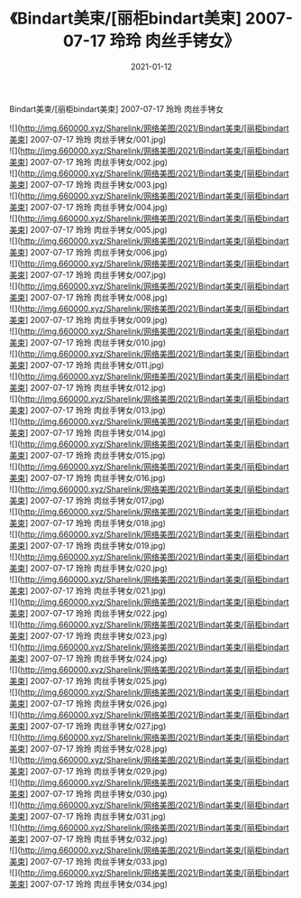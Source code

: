 ﻿---
layout: post
title:  《Bindart美束/[丽柜bindart美束] 2007-07-17 玲玲 肉丝手铐女》
date:   2021-01-12
img: http://img.660000.xyz/Sharelink/网络美图/2021/Bindart美束/[丽柜bindart美束] 2007-07-17 玲玲 肉丝手铐女/000.jpg
categories: [美女, 清纯, 唯美]
---

Bindart美束/[丽柜bindart美束] 2007-07-17 玲玲 肉丝手铐女

 ![](http://img.660000.xyz/Sharelink/网络美图/2021/Bindart美束/[丽柜bindart美束] 2007-07-17 玲玲 肉丝手铐女/001.jpg) <br>![](http://img.660000.xyz/Sharelink/网络美图/2021/Bindart美束/[丽柜bindart美束] 2007-07-17 玲玲 肉丝手铐女/002.jpg) <br>![](http://img.660000.xyz/Sharelink/网络美图/2021/Bindart美束/[丽柜bindart美束] 2007-07-17 玲玲 肉丝手铐女/003.jpg) <br>![](http://img.660000.xyz/Sharelink/网络美图/2021/Bindart美束/[丽柜bindart美束] 2007-07-17 玲玲 肉丝手铐女/004.jpg) <br>![](http://img.660000.xyz/Sharelink/网络美图/2021/Bindart美束/[丽柜bindart美束] 2007-07-17 玲玲 肉丝手铐女/005.jpg) <br>![](http://img.660000.xyz/Sharelink/网络美图/2021/Bindart美束/[丽柜bindart美束] 2007-07-17 玲玲 肉丝手铐女/006.jpg) <br>![](http://img.660000.xyz/Sharelink/网络美图/2021/Bindart美束/[丽柜bindart美束] 2007-07-17 玲玲 肉丝手铐女/007.jpg) <br>![](http://img.660000.xyz/Sharelink/网络美图/2021/Bindart美束/[丽柜bindart美束] 2007-07-17 玲玲 肉丝手铐女/008.jpg) <br>![](http://img.660000.xyz/Sharelink/网络美图/2021/Bindart美束/[丽柜bindart美束] 2007-07-17 玲玲 肉丝手铐女/009.jpg) <br>![](http://img.660000.xyz/Sharelink/网络美图/2021/Bindart美束/[丽柜bindart美束] 2007-07-17 玲玲 肉丝手铐女/010.jpg) <br>![](http://img.660000.xyz/Sharelink/网络美图/2021/Bindart美束/[丽柜bindart美束] 2007-07-17 玲玲 肉丝手铐女/011.jpg) <br>![](http://img.660000.xyz/Sharelink/网络美图/2021/Bindart美束/[丽柜bindart美束] 2007-07-17 玲玲 肉丝手铐女/012.jpg) <br>![](http://img.660000.xyz/Sharelink/网络美图/2021/Bindart美束/[丽柜bindart美束] 2007-07-17 玲玲 肉丝手铐女/013.jpg) <br>![](http://img.660000.xyz/Sharelink/网络美图/2021/Bindart美束/[丽柜bindart美束] 2007-07-17 玲玲 肉丝手铐女/014.jpg) <br>![](http://img.660000.xyz/Sharelink/网络美图/2021/Bindart美束/[丽柜bindart美束] 2007-07-17 玲玲 肉丝手铐女/015.jpg) <br>![](http://img.660000.xyz/Sharelink/网络美图/2021/Bindart美束/[丽柜bindart美束] 2007-07-17 玲玲 肉丝手铐女/016.jpg) <br>![](http://img.660000.xyz/Sharelink/网络美图/2021/Bindart美束/[丽柜bindart美束] 2007-07-17 玲玲 肉丝手铐女/017.jpg) <br>![](http://img.660000.xyz/Sharelink/网络美图/2021/Bindart美束/[丽柜bindart美束] 2007-07-17 玲玲 肉丝手铐女/018.jpg) <br>![](http://img.660000.xyz/Sharelink/网络美图/2021/Bindart美束/[丽柜bindart美束] 2007-07-17 玲玲 肉丝手铐女/019.jpg) <br>![](http://img.660000.xyz/Sharelink/网络美图/2021/Bindart美束/[丽柜bindart美束] 2007-07-17 玲玲 肉丝手铐女/020.jpg) <br>![](http://img.660000.xyz/Sharelink/网络美图/2021/Bindart美束/[丽柜bindart美束] 2007-07-17 玲玲 肉丝手铐女/021.jpg) <br>![](http://img.660000.xyz/Sharelink/网络美图/2021/Bindart美束/[丽柜bindart美束] 2007-07-17 玲玲 肉丝手铐女/022.jpg) <br>![](http://img.660000.xyz/Sharelink/网络美图/2021/Bindart美束/[丽柜bindart美束] 2007-07-17 玲玲 肉丝手铐女/023.jpg) <br>![](http://img.660000.xyz/Sharelink/网络美图/2021/Bindart美束/[丽柜bindart美束] 2007-07-17 玲玲 肉丝手铐女/024.jpg) <br>![](http://img.660000.xyz/Sharelink/网络美图/2021/Bindart美束/[丽柜bindart美束] 2007-07-17 玲玲 肉丝手铐女/025.jpg) <br>![](http://img.660000.xyz/Sharelink/网络美图/2021/Bindart美束/[丽柜bindart美束] 2007-07-17 玲玲 肉丝手铐女/026.jpg) <br>![](http://img.660000.xyz/Sharelink/网络美图/2021/Bindart美束/[丽柜bindart美束] 2007-07-17 玲玲 肉丝手铐女/027.jpg) <br>![](http://img.660000.xyz/Sharelink/网络美图/2021/Bindart美束/[丽柜bindart美束] 2007-07-17 玲玲 肉丝手铐女/028.jpg) <br>![](http://img.660000.xyz/Sharelink/网络美图/2021/Bindart美束/[丽柜bindart美束] 2007-07-17 玲玲 肉丝手铐女/029.jpg) <br>![](http://img.660000.xyz/Sharelink/网络美图/2021/Bindart美束/[丽柜bindart美束] 2007-07-17 玲玲 肉丝手铐女/030.jpg) <br>![](http://img.660000.xyz/Sharelink/网络美图/2021/Bindart美束/[丽柜bindart美束] 2007-07-17 玲玲 肉丝手铐女/031.jpg) <br>![](http://img.660000.xyz/Sharelink/网络美图/2021/Bindart美束/[丽柜bindart美束] 2007-07-17 玲玲 肉丝手铐女/032.jpg) <br>![](http://img.660000.xyz/Sharelink/网络美图/2021/Bindart美束/[丽柜bindart美束] 2007-07-17 玲玲 肉丝手铐女/033.jpg) <br>![](http://img.660000.xyz/Sharelink/网络美图/2021/Bindart美束/[丽柜bindart美束] 2007-07-17 玲玲 肉丝手铐女/034.jpg) <br>